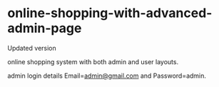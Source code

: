 # online-shopping-with-advanced-admin-page
Updated version


online shopping system with both admin and user layouts.

admin login details  Email=admin@gmail.com and Password=admin.
